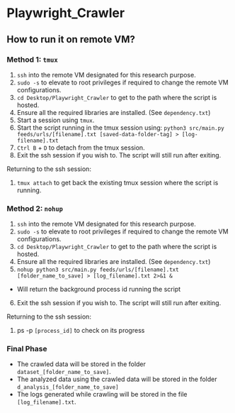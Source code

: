 # Playwright_Crawler


## How to run it on remote VM?


### Method 1: `tmux`
1. `ssh` into the remote VM designated for this research purpose.
2. `sudo -s` to elevate to root privileges if required to change the remote VM configurations. 
3. `cd Desktop/Playwright_Crawler` to get to the path where the script is hosted.
4. Ensure all the required libraries are installed. (See `dependency.txt`)
5. Start a session using `tmux`.
6. Start the script running in the tmux session using: `python3 src/main.py feeds/urls/[filename].txt [saved-data-folder-tag] > [log-filename].txt`
7. `Ctrl B` + `D` to detach from the tmux session.
8. Exit the ssh session if you wish to. The script will still run after exiting.

Returning to the ssh session:
1. `tmux attach` to get back the existing tmux session where the script is running.


### Method 2: `nohup`
1. `ssh` into the remote VM designated for this research purpose.
2. `sudo -s` to elevate to root privileges if required to change the remote VM configurations. 
3. `cd Desktop/Playwright_Crawler` to get to the path where the script is hosted.
4. Ensure all the required libraries are installed. (See `dependency.txt`)
5. `nohup python3 src/main.py feeds/urls/[filename].txt [folder_name_to_save] > [log_filename].txt 2>&1 &`
  * Will return the background process id running the script 
6. Exit the ssh session if you wish to. The script will still run after exiting.

Returning to the ssh session:
1. ps -p `[process_id]` to check on its progress


### Final Phase 
* The crawled data will be stored in the folder `dataset_[folder_name_to_save]`. 
* The analyzed data using the crawled data will be stored in the folder `d_analysis_[folder_name_to_save]`
* The logs generated while crawling will be stored in the file `[log_filename].txt`.
